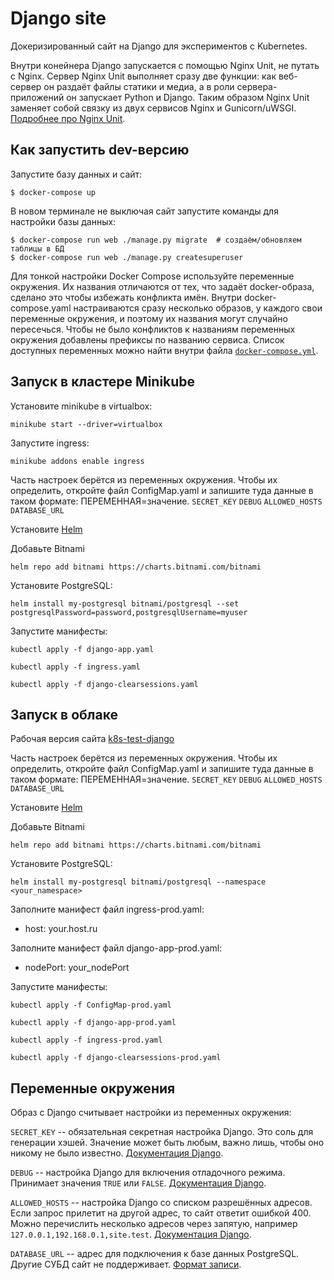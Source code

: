 # Django site

Докеризированный сайт на Django для экспериментов с Kubernetes.

Внутри конейнера Django запускается с помощью Nginx Unit, не путать с Nginx. Сервер Nginx Unit выполняет сразу две функции: как веб-сервер он раздаёт файлы статики и медиа, а в роли сервера-приложений он запускает Python и Django. Таким образом Nginx Unit заменяет собой связку из двух сервисов Nginx и Gunicorn/uWSGI. [Подробнее про Nginx Unit](https://unit.nginx.org/).

## Как запустить dev-версию

Запустите базу данных и сайт:

```shell-session
$ docker-compose up
```

В новом терминале не выключая сайт запустите команды для настройки базы данных:

```shell-session
$ docker-compose run web ./manage.py migrate  # создаём/обновляем таблицы в БД
$ docker-compose run web ./manage.py createsuperuser
```

Для тонкой настройки Docker Compose используйте переменные окружения. Их названия отличаются от тех, что задаёт docker-образа, сделано это чтобы избежать конфликта имён. Внутри docker-compose.yaml настраиваются сразу несколько образов, у каждого свои переменные окружения, и поэтому их названия могут случайно пересечься. Чтобы не было конфликтов к названиям переменных окружения добавлены префиксы по названию сервиса. Список доступных переменных можно найти внутри файла [`docker-compose.yml`](./docker-compose.yml).

## Запуск в кластере Minikube

Установите minikube в virtualbox:
```
minikube start --driver=virtualbox
```
Запустите ingress:
```
minikube addons enable ingress
```
Часть настроек берётся из переменных окружения. Чтобы их определить, откройте файл ConfigMap.yaml и запишите туда данные в таком формате: ПЕРЕМЕННАЯ=значение.
`SECRET_KEY`
`DEBUG`
`ALLOWED_HOSTS`
`DATABASE_URL`

Установите [Helm](https://helm.sh/)

Добавьте Bitnami
```
helm repo add bitnami https://charts.bitnami.com/bitnami
```
Установите PostgreSQL:
```
helm install my-postgresql bitnami/postgresql --set postgresqlPassword=password,postgresqlUsername=myuser
```
Запустите манифесты:
```
kubectl apply -f django-app.yaml
```
```
kubectl apply -f ingress.yaml
```
```
kubectl apply -f django-clearsessions.yaml
```

## Запуск в облаке

Рабочая версия сайта [k8s-test-django](https://edu-dreamy-goodall.sirius-k8s.dvmn.org/admin/login/?next=/admin/)

Часть настроек берётся из переменных окружения. Чтобы их определить, откройте файл ConfigMap.yaml и запишите туда данные в таком формате: ПЕРЕМЕННАЯ=значение.
`SECRET_KEY`
`DEBUG`
`ALLOWED_HOSTS`
`DATABASE_URL`

Установите [Helm](https://helm.sh/)

Добавьте Bitnami
```
helm repo add bitnami https://charts.bitnami.com/bitnami
```
Установите PostgreSQL:
```
helm install my-postgresql bitnami/postgresql --namespace <your_namespace>
```
Заполните манифест файл ingress-prod.yaml:
- host: your.host.ru

Заполните манифест файл django-app-prod.yaml:
- nodePort: your_nodePort

Запустите манифесты:
```
kubectl apply -f ConfigMap-prod.yaml
```
```
kubectl apply -f django-app-prod.yaml
```
```
kubectl apply -f ingress-prod.yaml
```
```
kubectl apply -f django-clearsessions-prod.yaml
```

## Переменные окружения

Образ с Django считывает настройки из переменных окружения:

`SECRET_KEY` -- обязательная секретная настройка Django. Это соль для генерации хэшей. Значение может быть любым, важно лишь, чтобы оно никому не было известно. [Документация Django](https://docs.djangoproject.com/en/3.2/ref/settings/#secret-key).

`DEBUG` -- настройка Django для включения отладочного режима. Принимает значения `TRUE` или `FALSE`. [Документация Django](https://docs.djangoproject.com/en/3.2/ref/settings/#std:setting-DEBUG).

`ALLOWED_HOSTS` -- настройка Django со списком разрешённых адресов. Если запрос прилетит на другой адрес, то сайт ответит ошибкой 400. Можно перечислить несколько адресов через запятую, например `127.0.0.1,192.168.0.1,site.test`. [Документация Django](https://docs.djangoproject.com/en/3.2/ref/settings/#allowed-hosts).

`DATABASE_URL` -- адрес для подключения к базе данных PostgreSQL. Другие СУБД сайт не поддерживает. [Формат записи](https://github.com/jacobian/dj-database-url#url-schema).
